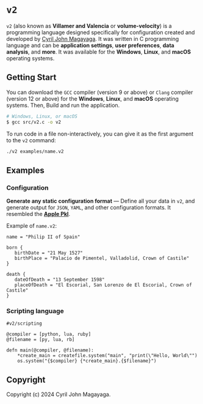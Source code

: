 # `v2`

`v2` (also known as **Villamer and Valencia** or **volume-velocity**) is a programming language designed specifically for configuration created and developed by [Cyril John Magayaga](https://github.com/magayaga). It was written in C programming language and can be **application settings**, **user preferences**, **data analysis**, and **more**. It was available for the **Windows**, **Linux**, and **macOS** operating systems.

## Getting Start
You can download the `GCC` compiler (version 9 or above) or `Clang` compiler (version 12 or above) for the **Windows**, **Linux**, and **macOS** operating systems. Then, Build and run the application. 

```bash
# Windows, Linux, or macOS
$ gcc src/v2.c -o v2
```

To run code in a file non-interactively, you can give it as the first argument to the `v2` command:

```bash
./v2 examples/name.v2
```

## Examples

### Configuration

**Generate any static configuration format** — Define all your data in `v2`, and generate output for `JSON`, `YAML`, and other configuration formats. It resembled the [**Apple Pkl**](https://pkl-lang.org).

Example of `name.v2`:
```
name = "Philip II of Spain"

born {
   birthDate = "21 May 1527"
   birthPlace = "Palacio de Pimentel, Valladolid, Crown of Castile"
}

death {
   dateOfDeath = "13 September 1598"
   placeOfDeath = "El Escorial, San Lorenzo de El Escorial, Crown of Castile"
}
```

### Scripting language

```
#v2/scripting

@compiler = [python, lua, ruby]
@filename = [py, lua, rb]

defn main(@compiler, @filename):
    *create_main = createfile.system("main", "print(\"Hello, World\"")
    os.system("{$compiler} {*create_main}.{$filename}")
```

## Copyright

Copyright (c) 2024 Cyril John Magayaga.
